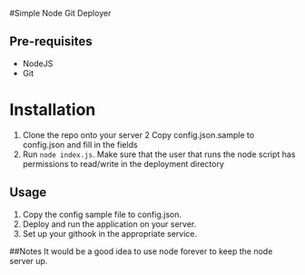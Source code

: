 #Simple Node Git Deployer

## Pre-requisites
- NodeJS
- Git

# Installation
1. Clone the repo onto your server
2  Copy config.json.sample to config.json and fill in the fields
3. Run `node index.js`. Make sure that the user that runs the node script has permissions to read/write in the deployment directory

## Usage
1. Copy the config sample file to config.json.
2. Deploy and run the application on your server.
3. Set up your githook in the appropriate service.


##Notes
It would be a good idea to use node forever to keep the node server up.